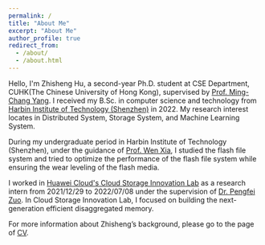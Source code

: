 ```yaml
---
permalink: /
title: "About Me"
excerpt: "About Me"
author_profile: true
redirect_from: 
  - /about/
  - /about.html
---
```


Hello, I'm Zhisheng Hu, a second-year Ph.D. student at CSE Department, CUHK(The Chinese University of Hong Kong), supervised by [Prof. Ming-Chang Yang](http://www.cse.cuhk.edu.hk/~mcyang/). I received my B.Sc. in computer science and technology from [Harbin Institute of Technology (Shenzhen)](http://en.hitsz.edu.cn/) in 2022. My research interest locates in Distributed System, Storage System, and Machine Learning System.

During my undergraduate period in Harbin Institute of Technology (Shenzhen), under the guidance of [Prof. Wen Xia](https://cswxia.github.io/), I studied the flash file system and tried to optimize the performance of the flash file system while ensuring the wear leveling of the flash media.

I worked in [Huawei Cloud's Cloud Storage Innovation Lab](https://www.huaweicloud.com/lab/storage/home.html) as a research intern from 2021/12/29 to 2022/07/08 under the supervision of [Dr. Pengfei Zuo](http://pfzuo.github.io/homepage/). In Cloud Storage Innovation Lab, I focused on building the next-generation efficient disaggregated memory.

For more information about Zhisheng’s background, please go to the page of [CV](http://huzhisheng.github.io/files/MyEnglishCV-v2.pdf).
